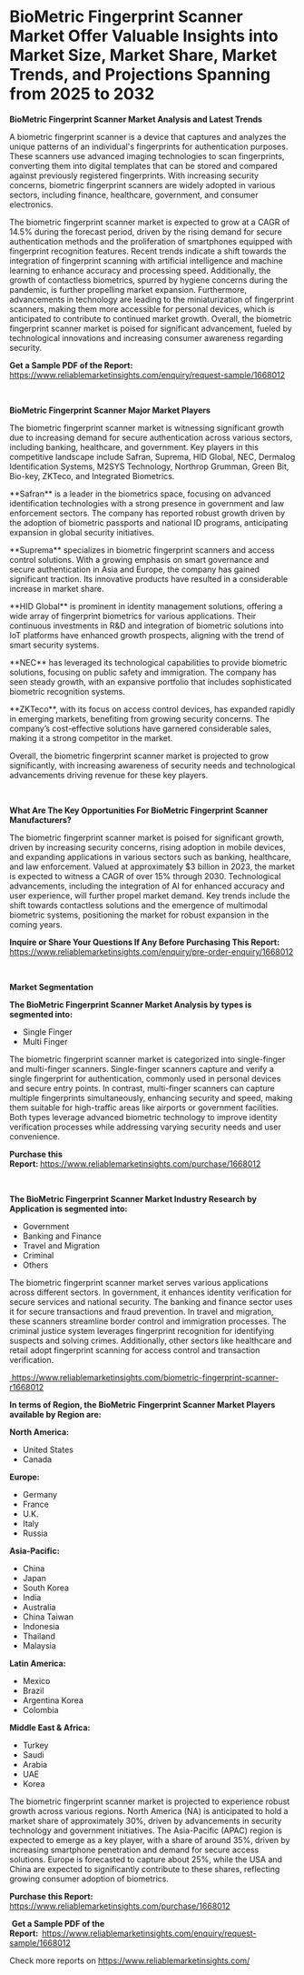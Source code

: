 <p><h1>BioMetric Fingerprint Scanner Market Offer Valuable Insights into Market Size, Market Share, Market Trends, and Projections Spanning from 2025 to 2032</h1></p><p><strong>BioMetric Fingerprint Scanner Market Analysis and Latest Trends</strong></p>
<p><p>A biometric fingerprint scanner is a device that captures and analyzes the unique patterns of an individual's fingerprints for authentication purposes. These scanners use advanced imaging technologies to scan fingerprints, converting them into digital templates that can be stored and compared against previously registered fingerprints. With increasing security concerns, biometric fingerprint scanners are widely adopted in various sectors, including finance, healthcare, government, and consumer electronics.</p><p>The biometric fingerprint scanner market is expected to grow at a CAGR of 14.5% during the forecast period, driven by the rising demand for secure authentication methods and the proliferation of smartphones equipped with fingerprint recognition features. Recent trends indicate a shift towards the integration of fingerprint scanning with artificial intelligence and machine learning to enhance accuracy and processing speed. Additionally, the growth of contactless biometrics, spurred by hygiene concerns during the pandemic, is further propelling market expansion. Furthermore, advancements in technology are leading to the miniaturization of fingerprint scanners, making them more accessible for personal devices, which is anticipated to contribute to continued market growth. Overall, the biometric fingerprint scanner market is poised for significant advancement, fueled by technological innovations and increasing consumer awareness regarding security.</p></p>
<p><strong>Get a Sample PDF of the Report:&nbsp;</strong> <a href="https://www.reliablemarketinsights.com/enquiry/request-sample/1668012?utm_campaign=3014&utm_medium=2&utm_source=Github&utm_content=ia&utm_term=07032025&utm_id=biometric-fingerprint-scanner">https://www.reliablemarketinsights.com/enquiry/request-sample/1668012</a></p>
<p>&nbsp;</p>
<p><strong>BioMetric Fingerprint Scanner Major Market Players</strong></p>
<p><p>The biometric fingerprint scanner market is witnessing significant growth due to increasing demand for secure authentication across various sectors, including banking, healthcare, and government. Key players in this competitive landscape include Safran, Suprema, HID Global, NEC, Dermalog Identification Systems, M2SYS Technology, Northrop Grumman, Green Bit, Bio-key, ZKTeco, and Integrated Biometrics.</p><p>**Safran** is a leader in the biometrics space, focusing on advanced identification technologies with a strong presence in government and law enforcement sectors. The company has reported robust growth driven by the adoption of biometric passports and national ID programs, anticipating expansion in global security initiatives.</p><p>**Suprema** specializes in biometric fingerprint scanners and access control solutions. With a growing emphasis on smart governance and secure authentication in Asia and Europe, the company has gained significant traction. Its innovative products have resulted in a considerable increase in market share.</p><p>**HID Global** is prominent in identity management solutions, offering a wide array of fingerprint biometrics for various applications. Their continuous investments in R&D and integration of biometric solutions into IoT platforms have enhanced growth prospects, aligning with the trend of smart security systems.</p><p>**NEC** has leveraged its technological capabilities to provide biometric solutions, focusing on public safety and immigration. The company has seen steady growth, with an expansive portfolio that includes sophisticated biometric recognition systems.</p><p>**ZKTeco**, with its focus on access control devices, has expanded rapidly in emerging markets, benefiting from growing security concerns. The company’s cost-effective solutions have garnered considerable sales, making it a strong competitor in the market.</p><p>Overall, the biometric fingerprint scanner market is projected to grow significantly, with increasing awareness of security needs and technological advancements driving revenue for these key players.</p></p>
<p>&nbsp;</p>
<p><strong>What Are The Key Opportunities For BioMetric Fingerprint Scanner Manufacturers?</strong></p>
<p><p>The biometric fingerprint scanner market is poised for significant growth, driven by increasing security concerns, rising adoption in mobile devices, and expanding applications in various sectors such as banking, healthcare, and law enforcement. Valued at approximately $3 billion in 2023, the market is expected to witness a CAGR of over 15% through 2030. Technological advancements, including the integration of AI for enhanced accuracy and user experience, will further propel market demand. Key trends include the shift towards contactless solutions and the emergence of multimodal biometric systems, positioning the market for robust expansion in the coming years.</p></p>
<p><strong>Inquire or Share Your Questions If Any Before Purchasing This Report:</strong> <a href="https://www.reliablemarketinsights.com/enquiry/pre-order-enquiry/1668012?utm_campaign=3014&utm_medium=2&utm_source=Github&utm_content=ia&utm_term=07032025&utm_id=biometric-fingerprint-scanner">https://www.reliablemarketinsights.com/enquiry/pre-order-enquiry/1668012</a></p>
<p>&nbsp;</p>
<p><strong>Market Segmentation</strong></p>
<p><strong>The BioMetric Fingerprint Scanner Market Analysis by types is segmented into:</strong></p>
<p><ul><li>Single Finger</li><li>Multi Finger</li></ul></p>
<p><p>The biometric fingerprint scanner market is categorized into single-finger and multi-finger scanners. Single-finger scanners capture and verify a single fingerprint for authentication, commonly used in personal devices and secure entry points. In contrast, multi-finger scanners can capture multiple fingerprints simultaneously, enhancing security and speed, making them suitable for high-traffic areas like airports or government facilities. Both types leverage advanced biometric technology to improve identity verification processes while addressing varying security needs and user convenience.</p></p>
<p><strong>Purchase this Report:&nbsp;</strong><a href="https://www.reliablemarketinsights.com/purchase/1668012?utm_campaign=3014&utm_medium=2&utm_source=Github&utm_content=ia&utm_term=07032025&utm_id=biometric-fingerprint-scanner">https://www.reliablemarketinsights.com/purchase/1668012</a></p>
<p>&nbsp;</p>
<p><strong>The BioMetric Fingerprint Scanner Market Industry Research by Application is segmented into:</strong></p>
<p><ul><li>Government</li><li>Banking and Finance</li><li>Travel and Migration</li><li>Criminal</li><li>Others</li></ul></p>
<p><p>The biometric fingerprint scanner market serves various applications across different sectors. In government, it enhances identity verification for secure services and national security. The banking and finance sector uses it for secure transactions and fraud prevention. In travel and migration, these scanners streamline border control and immigration processes. The criminal justice system leverages fingerprint recognition for identifying suspects and solving crimes. Additionally, other sectors like healthcare and retail adopt fingerprint scanning for access control and transaction verification.</p></p>
<p><a href="https://www.reliablemarketinsights.com/biometric-fingerprint-scanner-r1668012?utm_campaign=3014&utm_medium=2&utm_source=Github&utm_content=ia&utm_term=07032025&utm_id=biometric-fingerprint-scanner">&nbsp;https://www.reliablemarketinsights.com/biometric-fingerprint-scanner-r1668012</a></p>
<p><strong>In terms of Region, the BioMetric Fingerprint Scanner Market Players available by Region are:</strong></p>
<p>
    <p> <strong> North America: </strong>
        <ul>
            <li>United States</li>
            <li>Canada</li>
        </ul>
        </p> 
    <p> <strong> Europe: </strong>
        <ul>
            <li>Germany</li>
            <li>France</li>
            <li>U.K.</li>
            <li>Italy</li>
            <li>Russia</li>
        </ul>
        </p> 
    <p> <strong> Asia-Pacific: </strong>
        <ul>
            <li>China</li>
            <li>Japan</li>
            <li>South Korea</li>
            <li>India</li>
            <li>Australia</li>
            <li>China Taiwan</li>
            <li>Indonesia</li>
            <li>Thailand</li>
            <li>Malaysia</li>
        </ul>
        </p> 
    <p> <strong> Latin America: </strong>
        <ul>
            <li>Mexico</li>
            <li>Brazil</li>
            <li>Argentina Korea</li>
            <li>Colombia</li>
        </ul>
        </p> 
    <p> <strong> Middle East & Africa: </strong>
        <ul>
            <li>Turkey</li>
            <li>Saudi</li>
            <li>Arabia</li>
            <li>UAE</li>
            <li>Korea</li>
        </ul>
    </p>
    </p>
<p><p>The biometric fingerprint scanner market is projected to experience robust growth across various regions. North America (NA) is anticipated to hold a market share of approximately 30%, driven by advancements in security technology and government initiatives. The Asia-Pacific (APAC) region is expected to emerge as a key player, with a share of around 35%, driven by increasing smartphone penetration and demand for secure access solutions. Europe is forecasted to capture about 25%, while the USA and China are expected to significantly contribute to these shares, reflecting growing consumer adoption of biometrics.</p></p>
<p><strong>Purchase this Report: </strong><a href="https://www.reliablemarketinsights.com/purchase/1668012?utm_campaign=3014&utm_medium=2&utm_source=Github&utm_content=ia&utm_term=07032025&utm_id=biometric-fingerprint-scanner">https://www.reliablemarketinsights.com/purchase/1668012</a></p>
<p>&nbsp;<strong>Get a Sample PDF of the Report:&nbsp;&nbsp;</strong><a href="https://www.reliablemarketinsights.com/enquiry/request-sample/1668012?utm_campaign=3014&utm_medium=2&utm_source=Github&utm_content=ia&utm_term=07032025&utm_id=biometric-fingerprint-scanner">https://www.reliablemarketinsights.com/enquiry/request-sample/1668012</a></p>
<p><strong></strong></p>
<p>Check more reports on <a href="https://www.reliablemarketinsights.com/?utm_campaign=3014&utm_medium=2&utm_source=Github&utm_content=ia&utm_term=07032025&utm_id=biometric-fingerprint-scanner">https://www.reliablemarketinsights.com/</a></p>